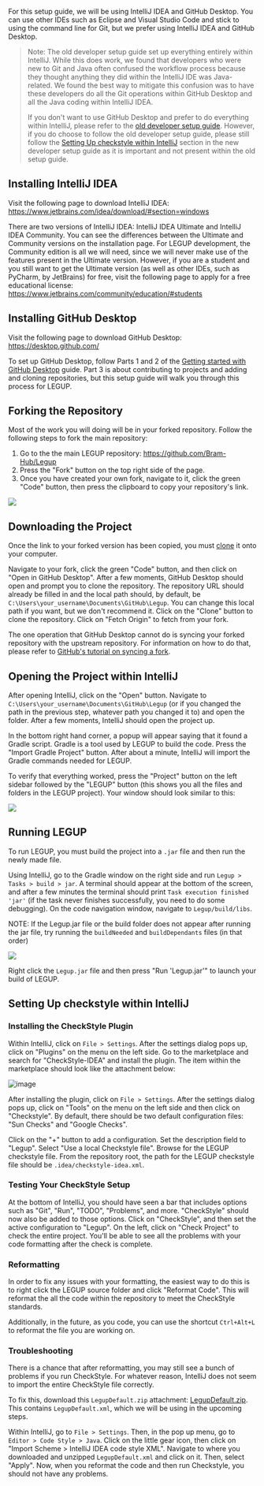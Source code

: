 For this setup guide, we will be using IntelliJ IDEA and GitHub Desktop. You can use other IDEs such as Eclipse and Visual Studio Code and stick to using the command line for Git, but we prefer using IntelliJ IDEA and GitHub Desktop.

> Note: The old developer setup guide set up everything entirely within IntelliJ. While this does work, we found that developers who were new to Git and Java often confused the workflow process because they thought anything they did within the IntelliJ IDE was Java-related. We found the best way to mitigate this confusion was to have these developers do all the Git operations within GitHub Desktop and all the Java coding within IntelliJ IDEA. 
>
> If you don't want to use GitHub Desktop and prefer to do everything within IntelliJ, please refer to the [old developer setup guide](https://github.com/Bram-Hub/Legup/wiki/The-Developer-Setup-Guide-for-an-IntelliJ-Workflow). However, if you do choose to follow the old developer setup guide, please still follow the [Setting Up checkstyle within IntelliJ](#setting-up-checkstyle-within-intellij) section in the new developer setup guide as it is important and not present within the old setup guide.

## Installing IntelliJ IDEA
Visit the following page to download IntelliJ IDEA: https://www.jetbrains.com/idea/download/#section=windows

There are two versions of IntelliJ IDEA: IntelliJ IDEA Ultimate and IntelliJ IDEA Community. You can see the differences between the Ultimate and Community versions on the installation page. For LEGUP development, the Community edition is all we will need, since we will never make use of the features present in the Ultimate version. However, if you are a student and you still want to get the Ultimate version (as well as other IDEs, such as PyCharm, by JetBrains) for free, visit the following page to apply for a free educational license: https://www.jetbrains.com/community/education/#students

## Installing GitHub Desktop
Visit the following page to download GitHub Desktop: https://desktop.github.com/

To set up GitHub Desktop, follow Parts 1 and 2 of the [Getting started with GitHub Desktop](https://docs.github.com/en/desktop/installing-and-configuring-github-desktop/overview/getting-started-with-github-desktop) guide. Part 3 is about contributing to projects and adding and cloning repositories, but this setup guide will walk you through this process for LEGUP.

## Forking the Repository
Most of the work you will doing will be in your forked repository. Follow the following steps to fork the main repository:

1. Go to the the main LEGUP repository: https://github.com/Bram-Hub/Legup
2. Press the "Fork" button on the top right side of the page.
3. Once you have created your own fork, navigate to it, click the green "Code" button, then press the clipboard to copy your repository's link.

![](https://i.ibb.co/N6D2dTb/fork.png)

## Downloading the Project
Once the link to your forked version has been copied, you must [clone](https://docs.github.com/en/free-pro-team@latest/github/creating-cloning-and-archiving-repositories/cloning-a-repository) it onto your computer. 

Navigate to your fork, click the green "Code" button, and then click on "Open in GitHub Desktop". After a few moments, GitHub Desktop should open and prompt you to clone the repository. The repository URL should already be filled in and the local path should, by default, be `C:\Users\your_username\Documents\GitHub\Legup`. You can change this local path if you want, but we don't recommend it. Click on the "Clone" button to clone the repository. Click on "Fetch Origin" to fetch from your fork.

The one operation that GitHub Desktop cannot do is syncing your forked repository with the upstream repository. For information on how to do that, please refer to [GitHub's tutorial on syncing a fork](https://docs.github.com/en/pull-requests/collaborating-with-pull-requests/working-with-forks/syncing-a-fork).

## Opening the Project within IntelliJ
After opening IntelliJ, click on the "Open" button. Navigate to `C:\Users\your_username\Documents\GitHub\Legup` (or if you changed the path in the previous step, whatever path you changed it to) and open the folder. After a few moments, IntelliJ should open the project up. 

In the bottom right hand corner, a popup will appear saying that it found a Gradle script. Gradle is a tool used by LEGUP to build the code. Press the "Import Gradle Project" button. After about a minute, IntelliJ will import the Gradle commands needed for LEGUP. 

To verify that everything worked, press the "Project" button on the left sidebar followed by the "LEGUP" button (this shows you all the files and folders in the LEGUP project). Your window should look similar to this:

![](https://i.ibb.co/S3dtrhP/legup-clone.png)

## Running LEGUP
To run LEGUP, you must build the project into a `.jar` file and then run the newly made file. 

Using IntelliJ, go to the Gradle window on the right side and run `Legup > Tasks > build > jar`. A terminal should appear at the bottom of the screen, and after a few minutes the terminal should print `Task execution finished 'jar'` (if the task never finishes successfully, you need to do some debugging). On the code navigation window, navigate to `Legup/build/libs`.

NOTE: If the Legup.jar file or the build folder does not appear after running the jar file, try running the `buildNeeded` and `buildDependants` files (in that order)

![](https://i.ibb.co/jMDCK06/jar-location.png)

Right click the `Legup.jar` file and then press "Run 'Legup.jar'" to launch your build of LEGUP.

## Setting Up checkstyle within IntelliJ
### Installing the CheckStyle Plugin
Within IntelliJ, click on `File > Settings`. After the settings dialog pops up, click on "Plugins" on the menu on the left side. Go to the marketplace and search for "CheckStyle-IDEA" and install the plugin. The item within the marketplace should look like the attachment below:

![image](https://user-images.githubusercontent.com/46334090/183318550-93652e0e-364a-478a-8300-0b1948f783ea.png)

After installing the plugin, click on `File > Settings`. After the settings dialog pops up, click on "Tools" on the menu on the left side and then click on "Checkstyle". By default, there should be two default configuration files: "Sun Checks" and "Google Checks". 

Click on the "+" button to add a configuration. Set the description field to "Legup". Select "Use a local Checkstyle file". Browse for the LEGUP checkstyle file. From the repository root, the path for the LEGUP checkstyle file should be `.idea/checkstyle-idea.xml`.

### Testing Your CheckStyle Setup
At the bottom of IntelliJ, you should have seen a bar that includes options such as "Git", "Run", "TODO", "Problems", and more. "CheckStyle" should now also be added to those options. Click on "CheckStyle", and then set the active configuration to "Legup". On the left, click on "Check Project" to check the entire project. You'll be able to see all the problems with your code formatting after the check is complete.

### Reformatting
In order to fix any issues with your formatting, the easiest way to do this is to right click the LEGUP source folder and click "Reformat Code". This will reformat the all the code within the repository to meet the CheckStyle standards.

Additionally, in the future, as you code, you can use the shortcut `Ctrl+Alt+L` to reformat the file you are working on.

### Troubleshooting
There is a chance that after reformatting, you may still see a bunch of problems if you run CheckStyle. For whatever reason, IntelliJ does not seem to import the entire CheckStyle file correctly.

To fix this, download this `LegupDefault.zip` attachment:
[LegupDefault.zip](https://github.com/Bram-Hub/Legup/files/9293908/LegupDefault.zip). This contains `LegupDefault.xml`, which we will be using in the upcoming steps.

Within IntelliJ, go to `File > Settings`. Then, in the pop up menu, go to `Editor > Code Style > Java`. Click on the little gear icon, then click on "Import Scheme > IntelliJ IDEA code style XML". Navigate to where you downloaded and unzipped `LegupDefault.xml` and click on it. Then, select "Apply". Now, when you reformat the code and then run Checkstyle, you should not have any problems.

